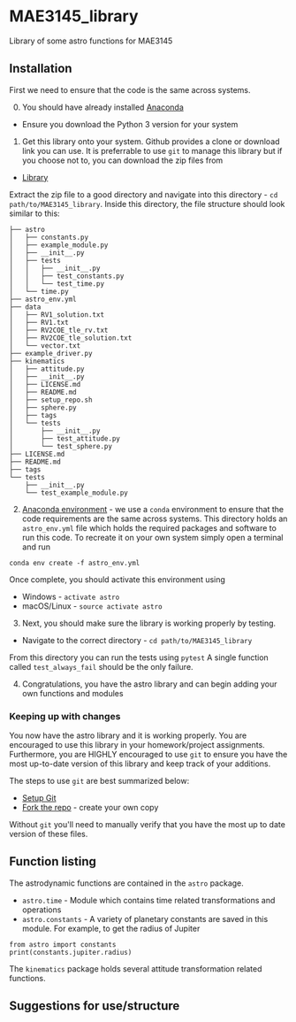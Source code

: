 # MAE3145_library

Library of some astro functions for MAE3145

## Installation

First we need to ensure that the code is the same across systems.

0. You should have already installed [Anaconda](https://www.anaconda.com/download/) 

* Ensure you download the Python 3 version for your system

1. Get this library onto your system. Github provides a clone or download link you can use. 
It is preferrable to use `git` to manage this library but if you choose not to, you can download the zip files from

* [Library](https://github.com/fdcl-gwu/MAE3145_library/archive/master.zip)

Extract the zip file to a good directory and navigate into this directory - `cd path/to/MAE3145_library`.
Inside this directory, the file structure should look similar to this:

~~~
├── astro
│   ├── constants.py
│   ├── example_module.py
│   ├── __init__.py
│   ├── tests
│   │   ├── __init__.py
│   │   ├── test_constants.py
│   │   └── test_time.py
│   └── time.py
├── astro_env.yml
├── data
│   ├── RV1_solution.txt
│   ├── RV1.txt
│   ├── RV2COE_tle_rv.txt
│   ├── RV2COE_tle_solution.txt
│   └── vector.txt
├── example_driver.py
├── kinematics
│   ├── attitude.py
│   ├── __init__.py
│   ├── LICENSE.md
│   ├── README.md
│   ├── setup_repo.sh
│   ├── sphere.py
│   ├── tags
│   └── tests
│       ├── __init__.py
│       ├── test_attitude.py
│       └── test_sphere.py
├── LICENSE.md
├── README.md
├── tags
└── tests
    ├── __init__.py
    └── test_example_module.py
~~~

2. [Anaconda environment](https://conda.io/docs/user-guide/tasks/manage-environments.html#) - we use a `conda` environment to ensure that the code requirements are the same across systems. 
This directory holds an `astro_env.yml` file which holds the required packages and software to run this code.
To recreate it on your own system simply open a terminal and run

~~~
conda env create -f astro_env.yml
~~~

Once complete, you should activate this environment using

* Windows - `activate astro`
* macOS/Linux - `source activate astro`

3. Next, you should make sure the library is working properly by testing. 

* Navigate to the correct directory - `cd path/to/MAE3145_library`

From this directory you can run the tests using `pytest`
A single function called `test_always_fail` should be the only failure.

4. Congratulations, you have the astro library and can begin adding your own functions and modules

### Keeping up with changes

You now have the astro library and it is working properly. 
You are encouraged to use this library in your homework/project assignments. 
Furthermore, you are HIGHLY encouraged to use `git` to ensure you have the most up-to-date version of this library and keep track of your additions. 

The steps to use `git` are best summarized below:

* [Setup Git](https://help.github.com/articles/set-up-git/)
* [Fork the repo](https://help.github.com/articles/fork-a-repo/) - create your own copy

Without `git` you'll need to manually verify that you have the most up to date version of these files.

## Function listing

The astrodynamic functions are contained in the `astro` package.
 
* `astro.time` - Module which contains time related transformations and operations
* `astro.constants` - A variety of planetary constants are saved in this module. 
For example, to get the radius of Jupiter

~~~
from astro import constants
print(constants.jupiter.radius)
~~~

The `kinematics` package holds several attitude transformation related functions.

## Suggestions for use/structure

